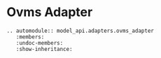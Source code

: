 # Ovms Adapter

```{eval-rst}
.. automodule:: model_api.adapters.ovms_adapter
   :members:
   :undoc-members:
   :show-inheritance:
```
